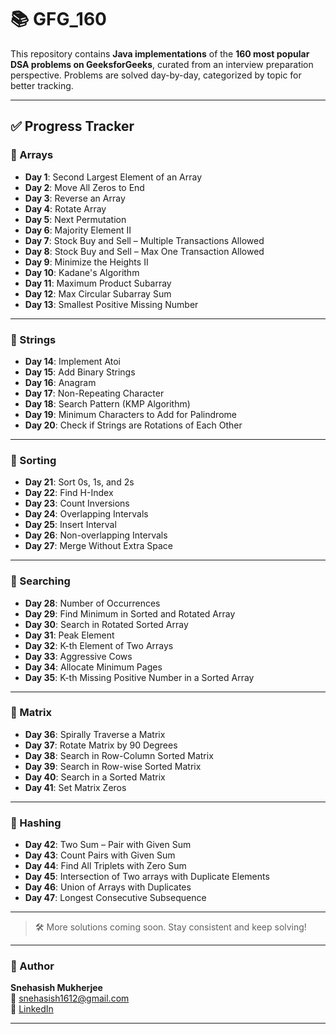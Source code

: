 # 📚 GFG_160

This repository contains **Java implementations** of the **160 most popular DSA problems on GeeksforGeeks**, curated from an interview preparation perspective. Problems are solved day-by-day, categorized by topic for better tracking.

---

## ✅ Progress Tracker

### 📂 Arrays

- **Day 1**: Second Largest Element of an Array  
- **Day 2**: Move All Zeros to End  
- **Day 3**: Reverse an Array  
- **Day 4**: Rotate Array  
- **Day 5**: Next Permutation  
- **Day 6**: Majority Element II  
- **Day 7**: Stock Buy and Sell – Multiple Transactions Allowed  
- **Day 8**: Stock Buy and Sell – Max One Transaction Allowed  
- **Day 9**: Minimize the Heights II  
- **Day 10**: Kadane's Algorithm  
- **Day 11**: Maximum Product Subarray  
- **Day 12**: Max Circular Subarray Sum  
- **Day 13**: Smallest Positive Missing Number  

---

### 📂 Strings

- **Day 14**: Implement Atoi  
- **Day 15**: Add Binary Strings  
- **Day 16**: Anagram  
- **Day 17**: Non-Repeating Character  
- **Day 18**: Search Pattern (KMP Algorithm)  
- **Day 19**: Minimum Characters to Add for Palindrome  
- **Day 20**: Check if Strings are Rotations of Each Other  

---

### 📂 Sorting

- **Day 21**: Sort 0s, 1s, and 2s  
- **Day 22**: Find H-Index  
- **Day 23**: Count Inversions  
- **Day 24**: Overlapping Intervals  
- **Day 25**: Insert Interval  
- **Day 26**: Non-overlapping Intervals  
- **Day 27**: Merge Without Extra Space  

---

### 📂 Searching

- **Day 28**: Number of Occurrences  
- **Day 29**: Find Minimum in Sorted and Rotated Array  
- **Day 30**: Search in Rotated Sorted Array  
- **Day 31**: Peak Element  
- **Day 32**: K-th Element of Two Arrays  
- **Day 33**: Aggressive Cows  
- **Day 34**: Allocate Minimum Pages  
- **Day 35**: K-th Missing Positive Number in a Sorted Array  

---

### 📂 Matrix

- **Day 36**: Spirally Traverse a Matrix  
- **Day 37**: Rotate Matrix by 90 Degrees  
- **Day 38**: Search in Row-Column Sorted Matrix  
- **Day 39**: Search in Row-wise Sorted Matrix  
- **Day 40**: Search in a Sorted Matrix  
- **Day 41**: Set Matrix Zeros  

---

### 📂 Hashing

- **Day 42**: Two Sum – Pair with Given Sum  
- **Day 43**: Count Pairs with Given Sum
- **Day 44**: Find All Triplets with Zero Sum
- **Day 45**: Intersection of Two arrays with Duplicate Elements
- **Day 46**: Union of Arrays with Duplicates
- **Day 47**: Longest Consecutive Subsequence

---

> 🛠 More solutions coming soon. Stay consistent and keep solving!

---

### 📌 Author

**Snehasish Mukherjee**  
📧 [snehasish1612@gmail.com](mailto:snehasish1612@gmail.com)  
🔗 [LinkedIn](https://linkedin.com/in/snehasish1612)

---

